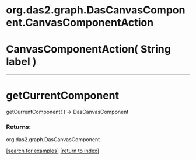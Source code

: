 # org.das2.graph.DasCanvasComponent.CanvasComponentAction



# CanvasComponentAction( String label )


***
<a name="getCurrentComponent"></a>
# getCurrentComponent
getCurrentComponent(  ) &rarr; DasCanvasComponent



### Returns:
org.das2.graph.DasCanvasComponent


<a href="https://github.com/autoplot/dev/search?q=getCurrentComponent&unscoped_q=getCurrentComponent">[search for examples]</a>
<a href="https://github.com/autoplot/documentation/blob/master/javadoc/index-all.md">[return to index]</a>


